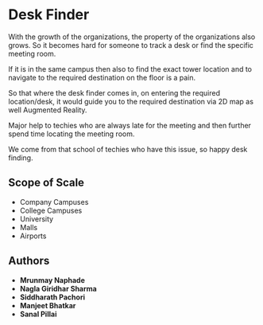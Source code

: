 # Desk Finder

With the growth of the organizations, the property of the organizations also grows. So it becomes hard for someone to track a desk or find the specific meeting room. 

If it is in the same campus then also to find the exact tower location and to navigate to the required destination on the floor is a pain.

So that where the desk finder comes in, on entering the required location/desk, it would guide you to the required destination via 2D map as well Augmented Reality. 

Major help to techies who are always late for the meeting and then further spend time locating the meeting room.

We come from that school of techies who have this issue, so happy desk finding.

## Scope of Scale

* Company Campuses
* College Campuses
* University
* Malls
* Airports


## Authors

* **Mrunmay Naphade**
* **Nagla Giridhar Sharma**
* **Siddharath Pachori**
* **Manjeet Bhatkar**
* **Sanal Pillai**